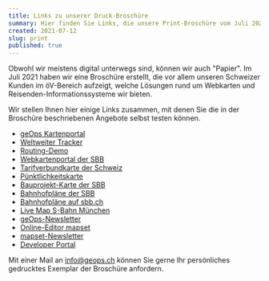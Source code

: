 ```yaml
---
title: Links zu unserer Druck-Broschüre
summary: Hier finden Sie Links, die unsere Print-Broschüre vom Juli 2021 ergänzen.
created: 2021-07-12
slug: print
published: true
---
```

Obwohl wir meistens digital unterwegs sind, können wir auch "Papier". Im Juli 2021 haben wir eine Broschüre erstellt, die vor allem unseren Schweizer Kunden im öV-Bereich aufzeigt, welche Lösungen rund um Webkarten und Reisenden-Informationssysteme wir bieten.

Wir stellen Ihnen hier einige Links zusammen, mit denen Sie die in der Broschüre beschriebenen Angebote selbst testen können.

* [geOps Kartenportal](https://mobility.portal.geops.io)
* [Weltweiter Tracker](https://tracker.geops.ch)
* [Routing-Demo](https://routing-demo.geops.io)
* [Webkartenportal der SBB](https://maps.trafimage.ch)
* [Tarifverbundkarte der Schweiz](https://maps2.trafimage.ch/ch.sbb.tarifverbundkarte.public)
* [Pünktlichkeitskarte](https://maps2.trafimage.ch/ch.sbb.netzkarte?layers=ch.sbb.puenktlichkeit-all)
* [Bauprojekt-Karte der SBB](https://company.sbb.ch/de/ueber-die-sbb/projekte/karte.html)
* [Bahnhofpläne der SBB](https://plans.trafimage.ch)
* [Bahnhofpläne auf sbb.ch](https://www.sbb.ch/de/bahnhof-services.html)
* [Live Map S-Bahn München](https://s-bahn-muenchen-live.de/)
* [geOps-Newsletter](https://geops.ch/newsletter)
* [Online-Editor mapset](https://mapset.ch)
* [mapset-Newsletter](https://geops.sh/mapset)
* [Developer Portal](https://developer.geops.io)

Mit einer Mail an [info@geops.ch](mailto:info@geops.ch) können Sie gerne Ihr persönliches gedrucktes Exemplar der Broschüre anfordern. 